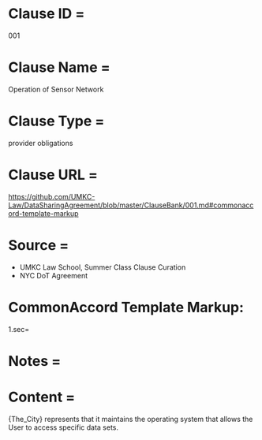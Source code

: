 # Clause ID = 
001

# Clause Name = 
Operation of Sensor Network


# Clause Type =
provider obligations

# Clause URL = 
https://github.com/UMKC-Law/DataSharingAgreement/blob/master/ClauseBank/001.md#commonaccord-template-markup

# Source = 
* UMKC Law School, Summer Class Clause Curation
* NYC DoT Agreement

# CommonAccord Template Markup:   
1.sec=  

# Notes = 

# Content = 
{The_City} represents that it maintains the operating system that allows the User to access specific data sets. 
